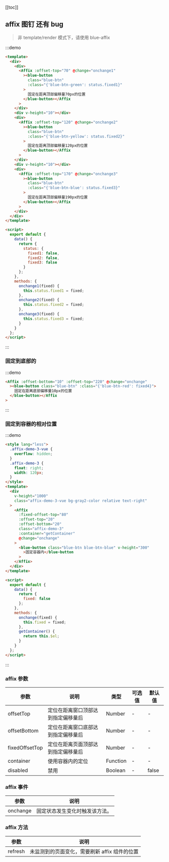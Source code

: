 [[toc]]

## affix 图钉 还有 bug

> 非 template/render 模式下，请使用 blue-affix

:::demo

```html
<template>
  <div>
    <div>
      <Affix :offset-top="70" @change="onchange1"
        ><blue-button
          class="blue-btn"
          :class="{'blue-btn-green': status.fixed1}"
        >
          固定在距离顶部偏移量70px的位置
        </blue-button></Affix
      >
    </div>
    <div v-height="10"></div>
    <div>
      <Affix :offset-top="120" @change="onchange2"
        ><blue-button
          class="blue-btn"
          :class="{'blue-btn-yellow': status.fixed2}"
        >
          固定在距离顶部偏移量120px的位置
        </blue-button></Affix
      >
    </div>
    <div v-height="10"></div>
    <div>
      <Affix :offset-top="170" @change="onchange3"
        ><blue-button
          class="blue-btn"
          :class="{'blue-btn-blue': status.fixed3}"
        >
          固定在距离顶部偏移量190px的位置
        </blue-button></Affix
      >
    </div>
  </div>
</template>

<script>
  export default {
    data() {
      return {
        status: {
          fixed1: false,
          fixed2: false,
          fixed3: false
        }
      };
    },
    methods: {
      onchange1(fixed) {
        this.status.fixed1 = fixed;
      },
      onchange2(fixed) {
        this.status.fixed2 = fixed;
      },
      onchange3(fixed) {
        this.status.fixed3 = fixed;
      }
    }
  };
</script>
```

:::

### 固定到底部的

:::demo

```html
<Affix :offset-bottom="10" :offset-top="220" @change="onchange"
  ><blue-button class="blue-btn" :class="{'blue-btn-red': fixed4}">
    固定在距离底部偏移量10px的位置
  </blue-button></Affix
>
```

:::

### 固定到容器的相对位置

:::demo

```html
<style lang="less">
  .affix-demo-3-vue {
    overflow: hidden;
  }
  .affix-demo-3 {
    float: right;
    width: 120px;
  }
</style>
<template>
  <div
    v-height="1000"
    class="affix-demo-3-vue bg-gray2-color relative text-right"
  >
    <Affix
      :fixed-offset-top="80"
      :offset-top="20"
      :offset-bottom="20"
      class="affix-demo-3"
      :container="getContainer"
      @change="onchange"
    >
      <blue-button class="blue-btn blue-btn-blue" v-height="300"
        >固定容器内</blue-button
      >
    </Affix>
  </div>
</template>

<script>
  export default {
    data() {
      return {
        fixed: false
      };
    },
    methods: {
      onchange(fixed) {
        this.fixed = fixed;
      },
      getContainer() {
        return this.$el;
      }
    }
  };
</script>
```

:::

### affix 参数

| 参数           | 说明                               | 类型     | 可选值 | 默认值 |
| -------------- | ---------------------------------- | -------- | ------ | ------ |
| offsetTop      | 定位在距离窗口顶部达到指定偏移量后 | Number   | -      | -      |
| offsetBottom   | 定位在距离窗口底部达到指定偏移量后 | Number   | -      | -      |
| fixedOffsetTop | 定位在距离页面顶部达到指定偏移量后 | Number   | -      | -      |
| container      | 使用容器内的定位                   | Function | -      | -      |
| disabled       | 禁用                               | Boolean  | -      | false  |

### affix 事件

| 参数     | 说明                           |
| -------- | ------------------------------ |
| onchange | 固定状态发生变化时触发该方法。 |

### affix 方法

| 参数    | 说明                                          |
| ------- | --------------------------------------------- |
| refresh | 未监测到的页面变化，需要刷新 affix 组件的位置 |

<script>
  export default {
    data() {
      return {
          fixed4:false,
          fixed: false,
        status: {
          
          fixed1: false,
          fixed2: false,
          fixed3: false,
        }
      };
    },
    methods: {
      onchange1(fixed) {
        this.status.fixed1 = fixed;
      },
      onchange2(fixed) {
        this.status.fixed2 = fixed;
      },
      onchange3(fixed) {
        this.status.fixed3 = fixed;
      },
      onchange(fixed) {
        this.fixed = fixed;
      },
      getContainer() {
        return this.$el;
      }
    }
  };
</script>
<style lang="less">
.affix-demo-3-vue{
  overflow: hidden;
}
.affix-demo-3{
  float: right;
  width: 120px;
}
</style>
